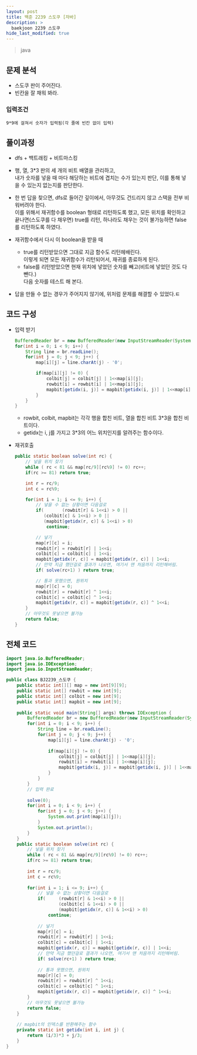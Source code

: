 ```yaml
---
layout: post
title: 백준 2239 스도쿠 [자바]
description: >
  baekjoon 2239 스도쿠
hide_last_modified: true
---
```


> java

## 문제 분석

- 스도쿠 판이 주어진다.
- 빈칸을 잘 채워 봐라.



### 입력조건

```
9*9에 걸쳐서 숫자가 입력됨(각 줄에 빈칸 없이 입력)
```



## 풀이과정

- dfs + 백트래킹 + 비트마스킹
- 행, 열, 3*3 판의 세 개의 비트 배열을 관리하고,<br>내가 숫자를 넣을 때 마다 해당하는 비트에 겹치는 수가 있는지 판단, 이를 통해 넣을 수 있는지 없는지를 판단한다.
- 한 번 답을 찾으면, dfs로 들어간 깊이에서, 아무것도 건드리지 않고 스택을 전부 비워버려야 한다.<br>이를 위해서 재귀함수를 boolean 형태로 리턴하도록 했고, 모든 위치를 확인하고 끝나면(스도쿠를 다 채우면) true를 리턴, 하나라도 채우는 것이 불가능하면 false를 리턴하도록 하였다.
- 재귀함수에서 다시 이 boolean을 받을 때
  - true를 리턴받았으면 그대로 지금 함수도 리턴헤배린다.<br>이렇게 되면 모든 재귀함수가 리턴되어서, 재귀를 종료하게 된다.
  - false를 리턴받았으면 현재 위치에 넣었던 숫자를 빼고(비트에 넣었던 것도 다 뺀다.)<br>다음 숫자를 테스트 해 본다.

- 답을 만들 수 없는 경우가 주어지지 않기에, 위처럼 문제를 해결할 수 있었다.ㅌ



## 코드 구성

- 입력 받기

  ```java
  BufferedReader br = new BufferedReader(new InputStreamReader(System.in));
  for(int i = 0; i < 9; i++) {
      String line = br.readLine();
      for(int j = 0; j < 9; j++) {
          map[i][j] = line.charAt(j) - '0';
  
          if(map[i][j] != 0) {
              colbit[j] = colbit[j] | 1<<map[i][j];
              rowbit[i] = rowbit[i] | 1<<map[i][j];
              mapbit[getidx(i, j)] = mapbit[getidx(i, j)] | 1<<map[i][j];
          }
      }
  }
  ```

  - rowbit, colbit, mapbit는 각각 행을 합친 비트, 열을 합친 비트 3*3을 합친 비트이다.
  - getidx는 i, j를 가지고 3*3의 어느 위치인지를 알려주는 함수이다.

- 재귀호출

  ```java
  public static boolean solve(int rc) {		
      // 넣을 위치 찾기
      while ( rc < 81 && map[rc/9][rc%9] != 0) rc++;
      if(rc >= 81) return true;
  
      int r = rc/9;
      int c = rc%9;
  
      for(int i = 1; i <= 9; i++) {
          // 넣을 수 없는 상황이면 다음걸로
          if(		(rowbit[r] & 1<<i) > 0 ||
             (colbit[c] & 1<<i) > 0 ||
             (mapbit[getidx(r, c)] & 1<<i) > 0)
              continue;
  
          // 넣기
          map[r][c] = i;
          rowbit[r] = rowbit[r] | 1<<i;
          colbit[c] = colbit[c] | 1<<i;
          mapbit[getidx(r, c)] = mapbit[getidx(r, c)] | 1<<i;
          // 만약 지금 했던걸로 결과가 나오면, 여기서 맨 처음까지 리턴해버림.
          if( solve(rc+1) ) return true;
  
          // 통과 못했으면, 원위치
          map[r][c] = 0;
          rowbit[r] = rowbit[r] ^ 1<<i;
          colbit[c] = colbit[c] ^ 1<<i;
          mapbit[getidx(r, c)] = mapbit[getidx(r, c)] ^ 1<<i;
      }
      // 아무것도 못넣으면 불가능
      return false;
  }
  ```



## 전체 코드

```java
import java.io.BufferedReader;
import java.io.IOException;
import java.io.InputStreamReader;

public class BJ2239_스도쿠 {
	public static int[][] map = new int[9][9];
	public static int[] rowbit = new int[9];
	public static int[] colbit = new int[9];
	public static int[] mapbit = new int[9];
	
	public static void main(String[] args) throws IOException {
		BufferedReader br = new BufferedReader(new InputStreamReader(System.in));
		for(int i = 0; i < 9; i++) {
			String line = br.readLine();
			for(int j = 0; j < 9; j++) {
				map[i][j] = line.charAt(j) - '0';
				
				if(map[i][j] != 0) {
					colbit[j] = colbit[j] | 1<<map[i][j];
					rowbit[i] = rowbit[i] | 1<<map[i][j];
					mapbit[getidx(i, j)] = mapbit[getidx(i, j)] | 1<<map[i][j];
				}
			}
		}
		// 입력 완료
		
		solve(0);
		for(int i = 0; i < 9; i++) {
			for(int j = 0; j < 9; j++) {
				System.out.print(map[i][j]);
			}
			System.out.println();
		}
	}
	public static boolean solve(int rc) {		
		// 넣을 위치 찾기
		while ( rc < 81 && map[rc/9][rc%9] != 0) rc++;
		if(rc >= 81) return true;
		
		int r = rc/9;
		int c = rc%9;
		
		for(int i = 1; i <= 9; i++) {
			// 넣을 수 없는 상황이면 다음걸로
			if(		(rowbit[r] & 1<<i) > 0 ||
					(colbit[c] & 1<<i) > 0 ||
					(mapbit[getidx(r, c)] & 1<<i) > 0)
				continue;
			
			// 넣기
			map[r][c] = i;
			rowbit[r] = rowbit[r] | 1<<i;
			colbit[c] = colbit[c] | 1<<i;
			mapbit[getidx(r, c)] = mapbit[getidx(r, c)] | 1<<i;
			// 만약 지금 했던걸로 결과가 나오면, 여기서 맨 처음까지 리턴해버림.
			if( solve(rc+1) ) return true;
			
			// 통과 못했으면, 원위치
			map[r][c] = 0;
			rowbit[r] = rowbit[r] ^ 1<<i;
			colbit[c] = colbit[c] ^ 1<<i;
			mapbit[getidx(r, c)] = mapbit[getidx(r, c)] ^ 1<<i;
		}
		// 아무것도 못넣으면 불가능
		return false;
	}
	
	// mapbit의 인덱스를 반환해주는 함수
	private static int getidx(int i, int j) {
		return (i/3)*3 + j/3;
	}
}
```

